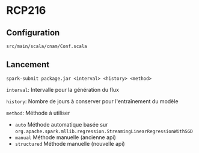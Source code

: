 # RCP216

## Configuration

`src/main/scala/cnam/Conf.scala`

## Lancement

`spark-submit package.jar <interval> <history> <method>`

`interval`: Intervalle pour la génération du flux

`history`: Nombre de jours à conserver pour l'entraînement du modèle

`method`: Méthode à utiliser
- `auto` Méthode automatique basée sur `org.apache.spark.mllib.regression.StreamingLinearRegressionWithSGD`
- `manual` Méthode manuelle (ancienne api)
- `structured` Méthode manuelle (nouvelle api)

